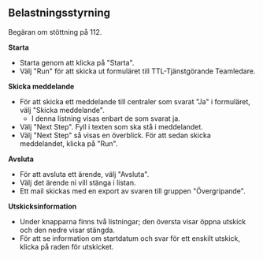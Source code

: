 ## Belastningsstyrning ##

Begäran om stöttning på 112.

**Starta**

* Starta genom att klicka på "Starta".
* Välj "Run" för att skicka ut formuläret till TTL-Tjänstgörande Teamledare.

**Skicka meddelande**

* För att skicka ett meddelande till centraler som svarat "Ja" i formuläret, välj "Skicka meddelande".
  * I denna listning visas enbart de som svarat ja.
* Välj "Next Step". Fyll i texten som ska stå i meddelandet.
* Välj "Next Step" så visas en överblick. För att sedan skicka meddelandet, klicka på "Run".

**Avsluta**

* För att avsluta ett ärende, välj "Avsluta".
* Välj det ärende ni vill stänga i listan.
* Ett mail skickas med en export av svaren till gruppen "Övergripande".

**Utskicksinformation**

* Under knapparna finns två listningar; den översta visar öppna utskick och den nedre visar stängda.
* För att se information om startdatum och svar för ett enskilt utskick, klicka på raden för utskicket.

